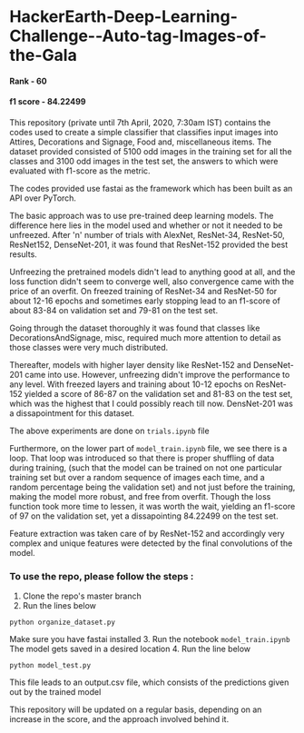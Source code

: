# HackerEarth-Deep-Learning-Challenge--Auto-tag-Images-of-the-Gala
#### Rank - 60
#### f1 score - 84.22499
####

This repository (private until 7th April, 2020, 7:30am IST) contains the codes used to create a simple classifier that classifies input images into Attires, Decorations and Signage, Food and, miscellaneous items. The dataset provided consisted of 5100 odd images in the training set for all the classes and 3100 odd images in the test set, the answers to which were evaluated with f1-score as the metric.

The codes provided use fastai as the framework which has been built as an API over PyTorch.

The basic approach was to use pre-trained deep learning models. The difference here lies in the model used and whether or not it needed to be unfreezed. After 'n' number of trials with AlexNet, ResNet-34, ResNet-50, ResNet152, DenseNet-201, it was found that ResNet-152 provided the best results.

Unfreezing the pretrained models didn't lead to anything good at all, and the loss function didn't seem to converge well, also convergence came with the price of an overfit. On freezed training of ResNet-34 and ResNet-50 for about 12-16 epochs and sometimes early stopping lead to an f1-score of about 83-84 on validation set and 79-81 on the test set.

Going through the dataset thoroughly it was found that classes like DecorationsAndSignage, misc, required much more attention to detail as those classes were very much distributed.

Thereafter, models with higher layer density like ResNet-152 and DenseNet-201 came into use. However, unfreezing didn't improve the performance to any level. With freezed layers and training about 10-12 epochs on ResNet-152 yielded a score of 86-87 on the validation set and 81-83 on the test set, which was the highest that I could possibly reach till now. DensNet-201 was a dissapointment for this dataset.

The above experiments are done on `trials.ipynb` file

Furthermore, on the lower part of `model_train.ipynb` file, we see there is a loop. That loop was introduced so that there is proper shuffling of data during training, (such that the model can be trained on not one particular training set but over a random sequence of images each time, and a random percentage being the validation set) and not just before the training, making the model more robust, and free from overfit. Though the loss function took more time to lessen, it was worth the wait, yielding an f1-score of 97 on the validation set, yet a dissapointing 84.22499 on the test set.

Feature extraction was taken care of by ResNet-152 and accordingly very complex and unique features were detected by the final convolutions of the model.

### To use the repo, please follow the steps : 

1. Clone the repo's master branch
2. Run the lines below
````
python organize_dataset.py
````
Make sure you have fastai installed
3. Run the notebook `model_train.ipynb` The model gets saved in a desired location
4. Run the line below
````
python model_test.py
````
This file leads to an output.csv file, which consists of the predictions given out by the trained model

This repository will be updated on a regular basis, depending on an increase in the score, and the approach involved behind it.
